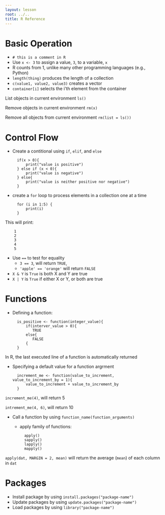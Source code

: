 ```yaml
---
layout: lesson
root: ../..
title: R Reference
---
```

# Basic Operation

- `# this is a comment in R`
- Use `x <- 3` to assign a value, `3`,  to a variable, `x`
- R counts from 1, unlike many other programming languages (e.g., Python)
- `length(thing)` produces the length of a collection
- `c(value1, value2, value3)` creates a vector
- `container[i]` selects the i'th element from the container

List objects in current environment
`ls()`

Remove objects in current environment
`rm(x)`

Remove all objects from current environment
`rm(list = ls())`

# Control Flow

- Create a contitional using `if`, `elif`, and `else`

		if(x > 0){
			print("value is positive")
		} else if (x < 0){
			print("value is negative")
		} else{
			print("value is neither positive nor negative")
		}

- create a `for` loop to process elements in a collection one at a time

		for (i in 1:5) {
			print(i)
		}

This will print:

		1
		2
		3
		4
		5


- Use `==` to test for equality
  - `3 == 3`, will return `TRUE`,
  - `'apple' == 'orange'` will return `FALSE`
- `X & Y` is `True` is both X and Y are true
- `X | Y` is `True` if either X or Y, or both are true

# Functions

- Defining a function:

		is_positive <- function(integer_value){
			if(interver_value > 0){
			   TRUE
			else{
			   FALSE
			{
		}

In R, the last executed line of a function is automatically returned

- Specifying a default value for a function argrment

		increment_me <- function(value_to_increment, value_to_increment_by = 1){
			value_to_increment + value_to_increment_by
		}

`increment_me(4)`, will return 5

`intrement_me(4, 6)`, will return 10

- Call a function by using `function_name(function_arguments)`

	- apply family of functions:

			apply()
			sapply()
			lapply()
			mapply()

`apply(dat, MARGIN = 2, mean)`
will return the average (`mean`) of each column in `dat`

# Packages
- Install package by using `install.packages("package-name")`
- Update packages by using `update.packages("package-name")`
- Load packages by using `library("package-name")`
